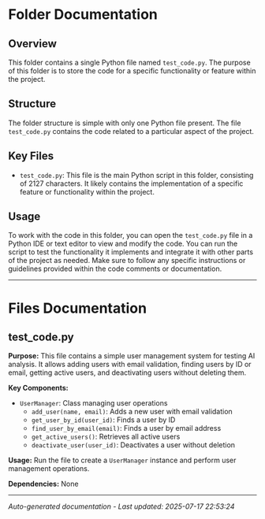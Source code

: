 # Folder Documentation

## Overview
This folder contains a single Python file named `test_code.py`. The purpose of this folder is to store the code for a specific functionality or feature within the project.

## Structure
The folder structure is simple with only one Python file present. The file `test_code.py` contains the code related to a particular aspect of the project.

## Key Files
- `test_code.py`: This file is the main Python script in this folder, consisting of 2127 characters. It likely contains the implementation of a specific feature or functionality within the project.

## Usage
To work with the code in this folder, you can open the `test_code.py` file in a Python IDE or text editor to view and modify the code. You can run the script to test the functionality it implements and integrate it with other parts of the project as needed. Make sure to follow any specific instructions or guidelines provided within the code comments or documentation.

---

# Files Documentation

## test_code.py

**Purpose:** This file contains a simple user management system for testing AI analysis. It allows adding users with email validation, finding users by ID or email, getting active users, and deactivating users without deleting them.

**Key Components:**
- `UserManager`: Class managing user operations
  - `add_user(name, email)`: Adds a new user with email validation
  - `get_user_by_id(user_id)`: Finds a user by ID
  - `find_user_by_email(email)`: Finds a user by email address
  - `get_active_users()`: Retrieves all active users
  - `deactivate_user(user_id)`: Deactivates a user without deletion

**Usage:** Run the file to create a `UserManager` instance and perform user management operations.

**Dependencies:** None

---
*Auto-generated documentation - Last updated: 2025-07-17 22:53:24*
